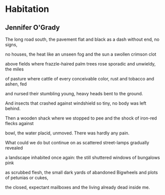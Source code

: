 # Habitation
## Jennifer O'Grady
The long road south, the pavement flat
and black as a dash without end, no signs,

no houses, the heat like an unseen fog
and the sun a swollen crimson clot

above fields where frazzle-haired palm trees rose
sporadic and unwieldy, the miles

of pasture where cattle of every conceivable
color, rust and tobacco and ashen, fed

and nursed their stumbling young,
heavy heads bent to the ground.

And insects that crashed against windshield
so tiny, no body was left behind.

Then a wooden shack where we stopped to pee
and the shock of iron-red flecks against

bowl, the water placid, unmoved.
There was hardly any pain.

What could we do but continue on
as scattered street-lamps gradually revealed

a landscape inhabited once again: the still
shuttered windows of bungalows pink

as scrubbed flesh, the small dark yards of abandoned
Bigwheels and plots of petunias or cukes,

the closed, expectant mailboxes
and the living already dead inside me.